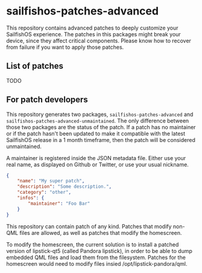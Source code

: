 # sailfishos-patches-advanced

This repository contains advanced patches to deeply customize your SailfishOS experience.
The patches in this packages might break your device, since they affect critical components.
Please know how to recover from failure if you want to apply those patches.

## List of patches

TODO

## For patch developers

This repository generates two packages, `sailfishos-patches-advanced` and `sailfishos-patches-advanced-unmaintained`.
The only difference between those two packages are the status of the patch. If a patch has no maintainer
or if the patch hasn't been updated to make it compatible with the latest SailfishOS release in a 1 month
timeframe, then the patch will be considered unmaintained.

A maintainer is registered inside the JSON metadata file. Either use your real name, as displayed
on Github or Twitter, or use your usual nickname.

```json
{
    "name": "My super patch",
    "description": "Some description.",
    "category": "other",
    "infos": {
        "maintainer": "Foo Bar"
    }
}

```

This repository can contain patch of any kind. Patches that modify non-QML files are allowed,
as well as patches that modify the homescreen. 

To modify the homescreen, the current solution is to install a patched version of lipstick-qt5
(called Pandora lipstick), in order to be able to dump embedded QML files and load them from the
filesystem. Patches for the homescreen would need to modify files insied /opt/lipstick-pandora/qml.

